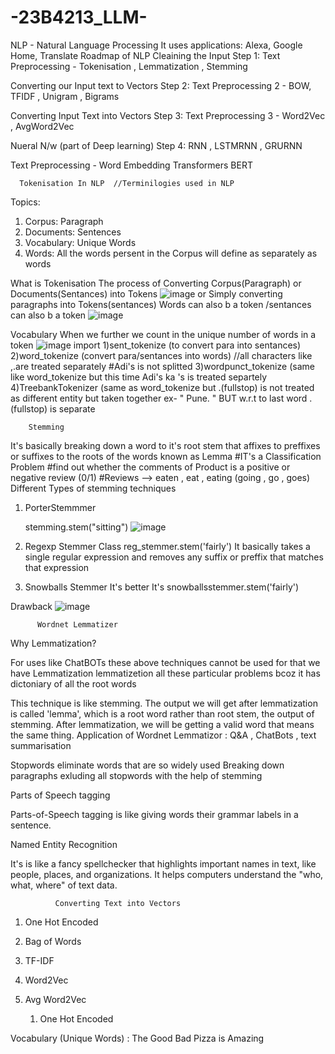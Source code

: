# -23B4213_LLM-
NLP - Natural Language Processing 
It uses 
applications: Alexa, Google Home, Translate
Roadmap of NLP 
Cleaining the Input
Step 1: Text Preprocessing - Tokenisation , Lemmatization , Stemming

Converting our Input text to Vectors
Step 2: Text Preprocessing 2 - BOW, TFIDF , Unigram , Bigrams 

Converting Input Text into Vectors
Step 3: Text Preprocessing 3 - Word2Vec , AvgWord2Vec

Nueral N/w (part of Deep learning)
Step 4: RNN , LSTMRNN , GRURNN

Text Preprocessing - Word Embedding
Transformers 
BERT
                
      Tokenisation In NLP  //Terminilogies used in NLP
Topics:

1) Corpus: Paragraph
2) Documents: Sentences
3) Vocabulary: Unique Words
4) Words: All the words persent in the Corpus will define as separately as words  

What is Tokenisation 
The process of Converting Corpus(Paragraph) or Documents(Sentances) into Tokens ![image](https://github.com/chiefcody/-23B4213_LLM-/assets/163542025/edef07a8-7e29-4052-9fe4-0ac0cd437f94)
or Simply converting paragraphs into Tokens(sentances) 
Words can also b a token /sentances can also b a token ![image](https://github.com/chiefcody/-23B4213_LLM-/assets/163542025/7441621c-55e8-4ef6-9f91-9eb827348b0c)

Vocabulary
When we further we count in the unique number of words in a token ![image](https://github.com/chiefcody/-23B4213_LLM-/assets/163542025/8bd24336-8591-41f1-9904-3a117ab5dd1f)
import 
        1)sent_tokenize      (to convert para into sentances)
        2)word_tokenize     (convert para/sentances into words)  //all characters like ,.are treated separately #Adi's is not splitted
        3)wordpunct_tokenize  (same like word_tokenize but this time Adi's ka 's is treated separtely 
        4)TreebankTokenizer (same as word_tokenize but .(fullstop) is not treated as different entity but taken together ex- " Pune. " BUT w.r.t to last word .(fullstop) is separate

        Stemming
        
It's basically breaking down a word to it's root stem that affixes to preffixes or suffixes to the roots of the words known as Lemma
#IT's a Classification Problem
#find out whether the comments of Product is a positive or negative review (0/1)
#Reviews --> eaten , eat , eating  (going , go , goes)
 Different Types of stemming techniques
 
1) PorterStemmmer
   
    stemming.stem("sitting")      ![image](https://github.com/chiefcody/-23B4213_LLM-/assets/163542025/b690d4fe-1125-49e4-8b1f-abe2b03e7100)

2) Regexp Stemmer Class
   reg_stemmer.stem('fairly')
    It basically takes a single regular expression and removes any suffix or preffix that matches that expression

3) Snowballs Stemmer
    It's better It's snowballsstemmer.stem('fairly')

Drawback ![image](https://github.com/chiefcody/-23B4213_LLM-/assets/163542025/43f42e8e-028f-4906-b81a-663989258606)

          Wordnet Lemmatizer

Why Lemmatization?

For uses like ChatBOTs these above techniques cannot be used for that we have Lemmatization
lemmatizetion all these particular problems bcoz it has dictoniary of all the root words
 
This technique is like stemming. The output we will get after lemmatization is called
'lemma', which is a root word rather than root stem, the output of stemming. After lemmatization, we will be getting a valid word that means the same thing.
Application of Wordnet Lemmatizor : Q&A ,  ChatBots , text summarisation

Stopwords
eliminate words that are so widely used
Breaking down paragraphs exluding all stopwords with the help of stemming

Parts of Speech tagging

Parts-of-Speech tagging is like giving words their grammar labels in a sentence.

Named Entity Recognition 

It's is like a fancy spellchecker that highlights important names in text, like people, places, and organizations. It helps computers understand the "who, what, where" of text data.

              Converting Text into Vectors

1) One Hot Encoded
2) Bag of Words
3) TF-IDF
4) Word2Vec
5) Avg Word2Vec

   1) One Hot Encoded

Vocabulary (Unique Words)   : The   Good   Bad   Pizza   is   Amazing
